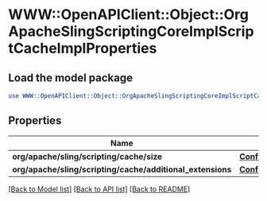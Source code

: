 # WWW::OpenAPIClient::Object::OrgApacheSlingScriptingCoreImplScriptCacheImplProperties

## Load the model package
```perl
use WWW::OpenAPIClient::Object::OrgApacheSlingScriptingCoreImplScriptCacheImplProperties;
```

## Properties
Name | Type | Description | Notes
------------ | ------------- | ------------- | -------------
**org/apache/sling/scripting/cache/size** | [**ConfigNodePropertyInteger**](ConfigNodePropertyInteger.md) |  | [optional] 
**org/apache/sling/scripting/cache/additional_extensions** | [**ConfigNodePropertyArray**](ConfigNodePropertyArray.md) |  | [optional] 

[[Back to Model list]](../README.md#documentation-for-models) [[Back to API list]](../README.md#documentation-for-api-endpoints) [[Back to README]](../README.md)


